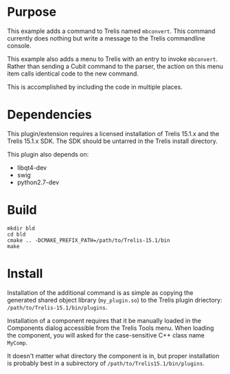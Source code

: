 Purpose
==========

This example adds a command to Trelis named `mbconvert`.  This command currently does nothing but write a message to the Trelis commandline console.

This example also adds a menu to Trelis with an entry to invoke `mbconvert`.  Rather than sending a Cubit command to the parser, the action on this menu item calls identical code to the new command.

This is accomplished by including the code in multiple places.

Dependencies
=============

This plugin/extension requires a licensed installation of Trelis 15.1.x and
the Trelis 15.1.x SDK.  The SDK should be untarred in the Trelis install
directory.

This plugin also depends on:
* libqt4-dev
* swig
* python2.7-dev

Build
======

```
mkdir bld
cd bld
cmake .. -DCMAKE_PREFIX_PATH=/path/to/Trelis-15.1/bin
make
```

Install
=======

Installation of the additional command is as simple as copying the generated
shared object library (`my_plugin.so`) to the Trelis plugin driectory:
`/path/to/Trelis-15.1/bin/plugins`.

Installation of a component requires that it be manually loaded in the Components dialog accessible from the Trelis Tools menu.  When loading the component, you will asked for the case-sensitive C++ class name `MyComp`.

It doesn't matter what directory the component is in, but proper installation is probably best in a subirectory of `/path/to/Trelis15.1/bin/plugins`.

